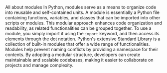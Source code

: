 All about modules
In Python, modules serve as a means to organize code into reusable and self-contained units. A module is essentially a Python file containing functions, variables, and classes that can be imported into other scripts or modules. This modular approach enhances code organization and readability, as related functionalities can be grouped together. To use a module, you simply import it using the `import` keyword, and then access its elements through the dot notation. Python's extensive Standard Library is a collection of built-in modules that offer a wide range of functionalities. Modules help prevent naming conflicts by providing a namespace for their contents. By adopting a modular structure, developers can create maintainable and scalable codebases, making it easier to collaborate on projects and manage complexity.

